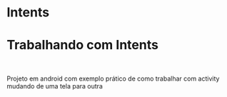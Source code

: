 # Intents
<h1>Trabalhando com Intents</h1><br>
<p> Projeto em android com exemplo prático de como trabalhar com activity mudando de uma tela para outra</p>
